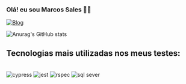 ### Olá! eu sou Marcos Sales ✌🏿

[![Blog](https://img.shields.io/badge/Marcos_sales-0077B5?style=for-the-badge&logo=linkedin&logoColor=white)](https://www.linkedin.com/in/devmarcossales/)

![Anurag's GitHub stats](https://github-readme-stats.vercel.app/api?username=marckosalks&show_icons=true&theme=dracula)

## Tecnologias mais utilizadas nos meus testes:

<div style=" display: inline_block"><br/>
    <img align="center" alt="cypress" src="https://img.shields.io/badge/cypress-323330?style=for-the-badge&logo=javascript&logoColor=F7DF1E"/>
    <img align="center" alt="jest" src="https://img.shields.io/badge/Jest-323330?style=for-the-badge&logo=Jest&logoColor=white"/>
    <img align="center" alt="rspec" src="https://img.shields.io/badge/rspec-CC342D?style=for-the-badge&logo=ruby&logoColor=white"/>
    <img align="center" alt="sql sever" src="[https://img.shields.io/badge/rspec-CC342D?style=for-the-badge&logo=ruby&logoColor=white](https://img.shields.io/badge/Microsoft_SQL_Server-CC2927?style=for-the-badge&logo=microsoft-sql-server&logoColor=white)"/>
    
</div>
